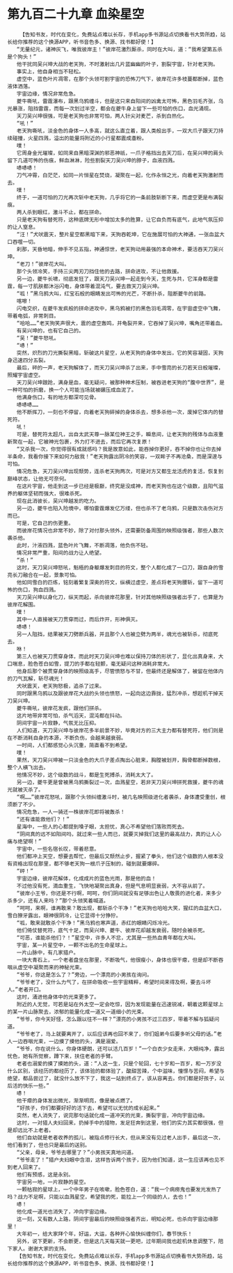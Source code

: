 # 第九百二十九章 血染星空
        【告知书友，时代在变化，免费站点难以长存，手机app多书源站点切换看书大势所趋，站长给你推荐的这个换源APP，听书音色多、换源、找书都好使！】
       “无量纪元，诸神灰飞，唯我彼岸主！”彼岸花激烈厮杀，同时在大叫，道：“我希望第五杀是个狗头！”
       他干扰同吴兴坤大战的老天狗，不时激射出几片蓝幽幽的叶子，割裂宇宙，针对老天狗。
       事实上，他自身相当不轻松。
       虚空中，蓝色叶片凋零，在那个头领可割宇宙的恐怖刀气下，彼岸花许多枝蔓都断掉，蓝色液体洒落。
       宇宙边缘，情况非常危急。
       夔牛嘶吼，雷霆瀑布，跟黑乌鸦缠斗，但是这只来自阳间的凶禽太可怖，黑色羽毛齐张，乌光暴涨，阻挡雷霆，而每一次划过半空，都会在夔牛身上留下一些可怕的伤口，血光涌现。
       天刀吴兴坤很强，可是老天狗也非常可怕，两人针尖对麦芒，杀到白热化。
       “吼！”
       老天狗嘶吼，淡金色的身体一人多高，就这么直立着，跟人类般出手，一双大爪子跟天刀持续碰撞，火星四溅，溢出的能量将附近的小行星都震成齑粉。
       噗！
       它周身金光璀璨，如同来自黑暗深渊的邪恶神祇，一爪子格挡出去天刀后，在吴兴坤的肩头留下几道可怖的伤痕，鲜血淋淋，险些割裂天刀吴兴坤的脖子，血液四溅。
       哧哧哧！
       刀气冲霄，白茫茫，如同一片恒星在焚烧，凝聚在一起，化作永恒之光，向着老天狗激射而去。
       噗！
       终于，一道可怕的刀光再次斩中老天狗，几乎将它的一条前肢斩断下来，而虚空更是布满裂痕。
       两人杀到眼红，激斗不止，都在拼命。
       只是老天狗有替死符，这种底牌无形中增加太多的胜算，让它自负而有底气，此地气氛压抑的让人窒息。
       “汪！”犬吠震天，整片星空都黑暗下来，天狗吞乾坤，它在施展可怕的大神通，一张血盆大口吞噬一切。
       刹那，天昏地暗，伸手不见五指，神通惊世，老天狗动用最强的本命神术，要活吞天刀吴兴坤。
       “老刀！”彼岸花大叫。
       那个头领冷笑，手持三尖两刃刀挡住他的去路，拼命进攻，不让他救援。
       另一边，夔牛长啸，彻底发狂了，跟天刀吴兴坤一起走到今天，生死与共，它浑身都是雷霆，每一寸肌肤都沐浴闪电，身体带着混沌气，要去救天刀吴兴坤。
       “呱！”黑乌鸦大叫，红宝石般的眼睛发出可怖的光芒，不断扑杀，阻断夔牛的前路。
       喀嚓！
       闪电交织，在夔牛发疯般的拼命进攻中，黑乌鸦被打的黑色羽毛凋零，在宇宙虚空中飞舞，带着电弧，非常刺目。
       “哈哈……”老天狗笑声很大，震的虚空轰鸣，并龟裂开来，它吞掉了吴兴坤，嘴角还带着血。
       有吴兴坤的，也有它自己的。
       “吴！”夔牛怒吼。
       “哧！”
       突然，炽烈的刀光撕裂黑暗，斩破这片星空，从老天狗的身体中发出，它的笑容凝固，天狗身迅速四分五裂。
       最后，砰的一声，老天狗解体了，而天刀吴兴坤杀了出来，手中雪亮的长刀若天日般璀璨，照耀宇宙虚空。
       天刀吴兴坤踉跄，满身是血，毫无疑问，被那种神术压制，被吞进老天狗的“腹中世界”，是一种可怕的折磨，换一个人可能当场就被碾压成血泥了。
       他满身伤口，有的地方都深可见骨。
       哧哧哧……
       他不断挥刀，一刻也不停留，向着老天狗碎掉的身体杀去，想多杀他一次，废掉它体内的替死符。
       吼！
       可是，替死符太超凡，出自太武天尊一脉某位神王之手，瞬息间，让老天狗的残体与血液重新聚在一起，它被神光包裹，外力打不进去，而后它再次复原！
       “又杀我一次，你觉得很有成就感吗？我是故意如此，能吞掉你更好，吞不掉你也让你去掉半条命，我看你接下来如何力敌我！”老天狗露出阴冷的笑容，一双眸子不再沧桑，而是深邃与可怕。
       情况危急，天刀吴兴坤出现颓势，连杀老天狗两次，可是对方又都生龙活虎的复活，恢复到巅峰状态，让他无可奈何。
       在这片宇宙，他走到这一步已经是极巅，终究是没成神，而老天狗也在这个级数，且阳气滋养的躯体坚韧而强大，很难杀死。
       现在此消彼长，吴兴坤越发的吃力。
       另一边，夔牛也陷入险境中，哪怕雷霆爆发亿万缕，但也杀不了老乌鸦，只是数次击伤对方而已。
       可是，它自己的伤更重。
       而彼岸花情况也非常不妙，除了对付那头领外，还需要防备周围的映照级强者，那些人数次袭杀他。
       此时，汁液四溅，蓝色叶片飞舞，不断凋落，他负伤不轻。
       情况非常严重，阳间的战力让人绝望。
       “杀！”
       这时，天刀吴兴坤怒吼，魁梧的身躯爆发刺目的符文，整个人都化成了一口刀，跟自身的雪亮长刀融合在一起，景象可怕。
       他如同雪白的匹练，铭刻着繁复深奥的符文，纵横过虚空，差点将老天狗腰斩，留下一道可怖的伤口，狗血四溅。
       天刀吴兴坤以身化刀，纵天而起，杀向彼岸花那里，针对其他映照级强者出手了，也算是为彼岸花解围。
       噗！
       其中一人直接被天刀贯穿而过，而后炸开，形神俱灭。
       哧哧！
       另一人阻挡，结果被天刀劈断兵器，并且那个人也被立劈为两半，魂光也被斩杀，彻底死去。
       咻！
       第三人也被天刀贯穿身体，而此时天刀吴兴坤也难以保持刀体的形状了，显化出真身来，大口喘息，脸色苍白如雪，提刀的手都在轻颤，毫无疑问这种消耗非常大。
       他身后那个被贯穿身体的映照级高手，尽管愤怒与不甘，但最终还是解体了，被留在他体内的刀气瓦解，斩尽魂光！
       犬吠震天，老天狗怒极，追杀了过来。
       同时跟黑乌鸦以及跟彼岸花大战的头领也愤怒，一起向这边靠拢，猛烈冲杀，想趁机干掉天刀吴兴坤。
       夔牛嘶吼，彼岸花发疯，跟他们拼杀。
       这片地带非常可怕，杀气滔天，混沌都在抖动。
       阴间宇宙一片寂静，气氛无比压抑。
       人们知道，天刀吴兴坤与彼岸花多半前景不妙，毕竟对方的三大主力都有替死符，他们则是在不断消耗自身的本源，不断负伤，会越来越衰弱。
       一时间，人们都感觉心头沉重，简直看不到希望。
       噗！
       果然，天刀吴兴坤被一只淡金色的大爪子差点掏出心脏来，胸膛被划开，胸骨都断掉数根，整个人横飞出去。
       他情况不妙，这个级数的战斗，都是生死搏杀，消耗太大了。
       另一边，夔牛更是曾被黑乌鸦撕裂过一次，血溅星空，若非天刀吴兴坤拼死救援，夔牛的魂光就被灭杀了。
       “啊……”彼岸花怒吼，跟那个头领纠缠激斗时，被几名映照级进化者袭杀，身体遭受重创，根须断了不少。
       情况危急，一人一骑还一株彼岸花即将被轰杀！
       “还有谁能救他们？！”
       星海中，一些人的心都提到嗓子眼，太担忧，真心不希望他们落败而死去。
       “阴间真的远不如阳间吗，就过来一些人而已，就要灭掉我们这里的最高战力，真的让人心痛与绝望啊！”
       宇宙中，一些名宿长叹，带着悲意。
       他们都冲上天空，想要去帮忙，但最后又颓然止步，握紧了拳头，他们这个级数的人根本没有资格出现在那里，都不够老天狗一根爪子压制的，碰到就要爆碎。
       “砰！”
       宇宙边缘，彼岸花解体，化成成片的蓝色光雨，那是他的血！
       不过他没有死，滴血重生，飞快地凝聚出真身，但是气息明显衰弱，大不容从前了。
       “彼岸小王爷，你还是不行啊，呵呵，你们阴间就没有足够出色让人敬畏的进化者，来多少杀多少，还有人来吗？”那个头领笑着喊道。
       “呵呵，来啊，谁再敢来？敢出现，都斩杀个干净！”老天狗也哈哈大笑，猩红的血盆大口，雪白獠牙露出，眼神很阴冷，让它显得十分狰狞。
       “呱，敢来就敢杀个干净！”黑乌鸦也寒声道，赤红的眼睛闪烁冷光。
       他们倚仗替死符，底气十足，而吴兴坤、夔牛、彼岸花却越发衰弱，随时会被杀死。
       “可恶，谁能杀他们？！”星空中，许多人不忿，尤其是一些热血青年都在大叫。
       宇宙，某一片星空中，一颗不出名的生命星球上。
       一片山脉中，有几家猎户。
       一块大青石上，一个老者盘坐在那里，不断吸气，他很瘦小，身体也很干瘪，但是却不断吞咽从虚空中凝聚而来的神秘光束。
       “爷爷，你这是怎么了？”旁边，一个漂亮的小男孩在询问。
       “爷爷老了，没什么力气了，在拼命吸收一些宇宙精粹，希望时间来得及啊，要去斗坏人。”老者开口。
       这时，涌进他身体中的光束更多了。
       附近的人无觉，可若是站在外太空一定会吃惊，因为发现能量在迅速锐减，朝着这颗星球上的某一片山脉聚去，浓郁的能量化成一道又一道细小的光束。
       “爷爷，你今天好怪，怎么跟以往不一样？”漂亮的小男孩不过三四岁，带着不解与狐疑问道。
       “爷爷老了，马上就要离开了，以后应该再也回不来了，你们姐弟今后要多听父母的话。”老人一边吞咽光束，一边摸了摸他的头，满是溺爱。
       “爷爷，你在说什么，你身体硬朗，还可以活几百岁！”一个白衣少女走来，大眼纯净，露出忧色，她有所觉察，蹲下来，扶住老者的手臂。
       老者也溺爱的摸了摸她的头，道：“人这一生，只是个轮回，七十岁和一百岁，和一万岁没什么区别，该经历的都经历了，该体验的都体验了，酸甜苦辣，个中滋味，憧憬与苦闷，希望与绝望，都品尝过了，就没什么放不下了，我这一站到终点了，该从容离去。你们都是好孩子，以后活的快乐一些。”
       哧！
       他干瘪的身体发出微光，渐渐明亮，像是被点燃了。
       “好孩子，你们都要好好的活下去，希望可以无忧的成长起来。”
       突然，老人消失了，说完那句话就化成一道冲天的光束，撕裂宇宙，冲向宇宙边缘。
       这时，一对猎人夫妇回来，扔掉手中的猎物，发足狂奔到这里，他们的实力其实都很强，但是却远比不上老者。
       他们自幼就是老者收养的孤儿，被指点修行长大，但从来没有见过老人出手，最后这一次，他们看到了，但也只是最后的送别。
       “父亲，母亲，爷爷去哪里了？”小男孩天真地问道。
       “爷爷走了！”猎户夫妇眼中含泪，这样告诉两个孩子，因为他们知道，这一生应该再也见不到老人回来了。
       他们有预感，这是永别。
       宇宙另一地，一片寂静的星空。
       一颗枯寂的星球上，一个中年男子在咳嗽，脸色苍白，道：“我一个病痨鬼也要发光发热了吗？战力不足啊，只能以血溅星空，希望我的死，能拉上一个同级的人，去也！”
       哧！
       他化成一道光也消失了，冲向宇宙边缘。
       这一刻，又有数人上路，阴间宇宙最后的映照级强者齐出，明知必死，也杀向宇宙边缘那里！
       大年初一，给大家拜个年，好运，大运，各种开心愉快纠缠你们，春节快乐！
       另外，说下更新，不会断更，但是这几天每天就一更吧，过年期间我也趁机休息调整下，陪下家人。谢谢大家的支持。
       【告知书友，时代在变化，免费站点难以长存，手机app多书源站点切换看书大势所趋，站长给你推荐的这个换源APP，听书音色多、换源、找书都好使！】